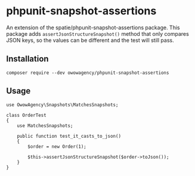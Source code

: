 # phpunit-snapshot-assertions
An extension of the spatie/phpunit-snapshot-assertions package. This package adds `assertJsonStructureSnapshot()` method that only compares JSON keys, so the values can be different and the test will still pass.

## Installation
```composer require --dev owowagency/phpunit-snapshot-assertions```

## Usage
```
use OwowAgency\Snapshots\MatchesSnapshots;

class OrderTest
{
    use MatchesSnapshots;

    public function test_it_casts_to_json()
    {
        $order = new Order(1);

        $this->assertJsonStructureSnapshot($order->toJson());
    }
}
```
